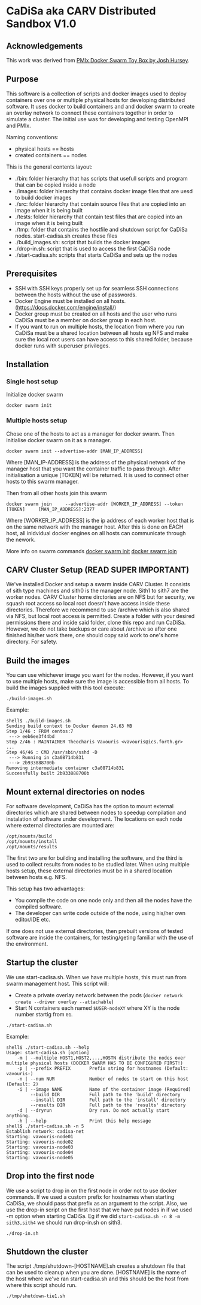 # CaDiSa aka CARV Distributed Sandbox V1.0

## Acknowledgements

This work was derived from [PMIx Docker Swarm Toy Box by Josh Hursey](https://github.com/jjhursey/pmix-swarm-toy-box).


## Purpose

This software is a collection of scripts and docker images used to deploy containers over one or multiple physical hosts for developing distributed software. It uses docker to build containers and and docker swarm to create an overlay network to connect these containers together in order to simulate a cluster. The initial use was for developing and testing OpenMPI and PMIx.

Naming conventions:
* physical hosts == hosts
* created containers == nodes

This is the general contents layout:
* ./bin: folder hierarchy that has scripts that usefull scripts and program that can be copied inside a node
* ./images: folder hierarchy that contains docker image files that are uesd to build docker images
* ./src: folder hierarchy that contain source files that are copied into an image when it is being built
* ./tests: folder hierarchy that contain test files that are copied into an image when it is being built
* ./tmp: folder that contains the hostfile and shutdown script for CaDiSa nodes. start-cadisa.sh creates these files
* ./build_images.sh: script that builds the docker images
* ./drop-in.sh: script that is used to access the first CaDiSa node
* ./start-cadisa.sh: scripts that starts CaDiSa and sets up the nodes

## Prerequisites

* SSH with SSH keys properly set up for seamless SSH connections between the hosts without the use of passwords.
* Docker Engine must be installed on all hosts. (https://docs.docker.com/engine/install/)
* Docker group must be created on all hosts and the user who runs CaDiSa must be a member on docker group in each host.
* If you want to run on multiple hosts, the location from where you run CaDiSa must be a shared location between all hosts eg NFS and make sure the local root users can have access to this shared folder, because docker runs with superuser privileges.

## Installation

### Single host setup
Initialize docker swarm

```
docker swarm init
```

### Multiple hosts setup
Chose one of the hosts to act as a manager for docker swarm. Then initialise docker swarm on it as a manager.

```
docker swarm init --advertise-addr [MAN_IP_ADDRESS]
```
Where [MAN_IP-ADDRESS] is the address of the physical network of the manager host that you want the container traffic to pass through.
After initialisation a unique [TOKEN] will be returned. It is used to connect other hosts to this swarm manager.

Then from all other hosts join this swarm

```
docker swarm join     --advertise-addr [WORKER_IP_ADDRESS] --token [TOKEN]     [MAN_IP_ADDRESS]:2377
```
Where [WORKER_IP_ADDRESS] is the ip address of each worker host that is on the same network with the manager host. After this is done on EACH host, all inidvidual docker engines on all hosts can communicate through the nework.

More info on swarm commands
[docker swarm init](https://docs.docker.com/engine/reference/commandline/swarm_init/)
[docker swarm join](https://docs.docker.com/engine/reference/commandline/swarm_join/)

## CARV Cluster Setup (READ SUPER IMPORTANT)

We've installed Docker and setup a swarm inside CARV Cluster. It consists of sith type machines and sith0 is the manager node. Sith1 to sith7 are the worker nodes. CARV Cluster home dirctories are on NFS but for security, we squash root access so local root doesn't have access inside these directories. Therefore we recommend to use /archive which is also shared via NFS, but local root access is permitted. Create a folder with your desired permissions there and inside said folder, clone this repo and run CaDiSa. However, we do not take backups or care about /archive so after one finished his/her work there, one should copy said work to one's home directory. For safety.

## Build the images

You can use whichever image you want for the nodes. However, if you want to use multiple hosts, make sure the image is accessible from all hosts. To build the images supplied with this tool execute:
```
./build-images.sh
```

Example:
```
shell$ ./build-images.sh
Sending build context to Docker daemon 24.63 MB
Step 1/46 : FROM centos:7
 ---> eeb6ee3f44bd
Step 2/46 : MAINTAINER Theocharis Vavouris <vavouris@ics.forth.gr>
...
Step 46/46 : CMD /usr/sbin/sshd -D
 ---> Running in c3a08714b831
 ---> 2b933888700b
Removing intermediate container c3a08714b831
Successfully built 2b933888700b

```
## Mount external directories on nodes

For software development, CaDiSa has the option to mount external directories which are shared between nodes to speedup compilation and instalation of software under development. The locations on each node where external directories are mounted are:

```
/opt/mounts/build
/opt/mounts/install
/opt/mounts/results
```
The first two are for building and installing the software, and the third is used to collect results from nodes to be studied later.
When using multiple hosts setup, these external directories must be in a shared location between hosts e.g. NFS.

This setup has two advantages:
* You compile the code on one node only and then all the nodes have the compiled software. 
* The developer can write code outside of the node, using his/her own editor/IDE etc.

If one does not use external directories, then prebuilt versions of tested software are inside the containers, for testing/geting familiar with the use of the environment.

## Startup the cluster

We use start-cadisa.sh. When we have multiple hosts, this must run from swarm management host. This script will:
 * Create a private overlay network between the pods (`docker network create --driver overlay --attachable`)
 * Start N containers each named `$USER-nodeXY` where XY is the node number startig from `01`.
 
```
./start-cadisa.sh
```

Example:

```
shell$ ./start-cadisa.sh --help
Usage: start-cadisa.sh [option]
    -m | --multiple HOST1,HOST2,...,HOSTN distribute the nodes over multiple physical hosts (DOCKER SWARM HAS TO BE CONFIGURED FIRST!)
    -p | --prefix PREFIX       Prefix string for hostnames (Default: vavouris-)
    -n | --num NUM             Number of nodes to start on this host (Default: 2)
    -i | --image NAME          Name of the container image (Required)
         --build DIR           Full path to the 'build' directory
         --install DIR         Full path to the 'install' directory
         --results DIR         Full path to the 'results' directory
    -d | --dryrun              Dry run. Do not actually start anything.
    -h | --help                Print this help message
shell$ ./start-cadisa.sh -n 5
Establish network: cadisa-net
Starting: vavouris-node01
Starting: vavouris-node02
Starting: vavouris-node03
Starting: vavouris-node04
Starting: vavouris-node05
```


## Drop into the first node

We use a script to drop in on the first node in order not to use docker commands. If we used a custom prefix for hostnames when starting CaDiSa, we should pass that prefix as an argument to the script. Also, we use the drop-in script on the first host that we have put nodes in if we used -m option when starting CaDiSa. Eg if we did `start-cadisa.sh -n 8 -m sith3,sith4` we should run drop-in.sh on sith3.
```
./drop-in.sh 
```

## Shutdown the cluster

The script ./tmp/shutdown-[HOSTNAME].sh creates a shutdown file that can be used to cleanup when you are done. [HOSTNAME] is the name of the host where we've ran start-cadisa.sh and this should be the host from where this script should run.

```
./tmp/shutdown-tie1.sh 
```

